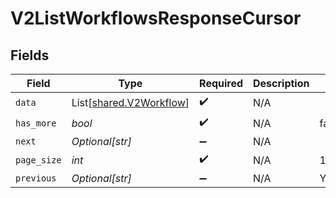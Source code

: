 # V2ListWorkflowsResponseCursor


## Fields

| Field                                                        | Type                                                         | Required                                                     | Description                                                  | Example                                                      |
| ------------------------------------------------------------ | ------------------------------------------------------------ | ------------------------------------------------------------ | ------------------------------------------------------------ | ------------------------------------------------------------ |
| `data`                                                       | List[[shared.V2Workflow](../../models/shared/v2workflow.md)] | :heavy_check_mark:                                           | N/A                                                          |                                                              |
| `has_more`                                                   | *bool*                                                       | :heavy_check_mark:                                           | N/A                                                          | false                                                        |
| `next`                                                       | *Optional[str]*                                              | :heavy_minus_sign:                                           | N/A                                                          |                                                              |
| `page_size`                                                  | *int*                                                        | :heavy_check_mark:                                           | N/A                                                          | 15                                                           |
| `previous`                                                   | *Optional[str]*                                              | :heavy_minus_sign:                                           | N/A                                                          | YXVsdCBhbmQgYSBtYXhpbXVtIG1heF9yZXN1bHRzLol=                 |